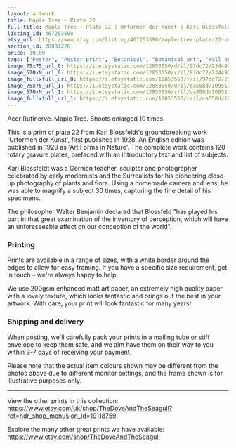 ```yaml
---
layout: artwork
title: Maple Tree - Plate 22 
full-title: Maple Tree - Plate 22 | Urformen der Kunst | Karl Blossfeldt |    Botanical print, wall art, room decor, black & white, sepia, vintage
listing_id: 467253598
etsy_url: https://www.etsy.com/listing/467253598/maple-tree-plate-22-urformen-der-kunst?utm_source=ds&utm_medium=api&utm_campaign=api
section_id: 28031226
price: 10.60
tags: ["Poster", "Poster print", "Botanical", "Botanical art", "Wall art", "Botanical poster", "Photograph", "Vintage", "Black and white", "Sepia", "Minimal", "High quality print", "Botanical print"]
image_75x75_url_0: https://i.etsystatic.com/12853550/d/il/97dc72/2344925733/il_75x75.2344925733_ad5u.jpg?version=0
image_570xN_url_0: https://i.etsystatic.com/12853550/r/il/97dc72/2344925733/il_570xN.2344925733_ad5u.jpg
image_fullxfull_url_0: https://i.etsystatic.com/12853550/r/il/97dc72/2344925733/il_fullxfull.2344925733_ad5u.jpg
image_75x75_url_1: https://i.etsystatic.com/12853550/d/il/ca558d/1095111249/il_75x75.1095111249_qc3h.jpg?version=0
image_570xN_url_1: https://i.etsystatic.com/12853550/r/il/ca558d/1095111249/il_570xN.1095111249_qc3h.jpg
image_fullxfull_url_1: https://i.etsystatic.com/12853550/r/il/ca558d/1095111249/il_fullxfull.1095111249_qc3h.jpg
---
```

Acer Rufinerve. Maple Tree. Shoots enlarged 10 times.

This is a print of plate 22 from Karl Blossfeldt&#39;s groundbreaking work &#39;Urformen der Kunst&#39;, first published in 1928. An English edition was published in 1929 as &#39;Art Forms in Nature&#39;. The complete work contains 120 rotary gravure plates, prefaced with an introductory text and list of subjects.

Karl Blossfeldt was a German teacher, sculptor and photographer celebrated by early modernists and the Surrealists for his pioneering close-up photography of plants and flora. Using a homemade camera and lens, he was able to magnify a subject 30 times, capturing the fine detail of his specimens.

The philosopher Walter Benjamin declared that Blossfeld &quot;has played his part in that great examination of the inventory of perception, which will have an unforeseeable effect on our conception of the world&quot;. 

### Printing

Prints are available in a range of sizes, with a white border around the edges to allow for easy framing. If you have a specific size requirement, get in touch – we&#39;re always happy to help.

We use 200gsm enhanced matt art paper, an extremely high quality paper with a lovely texture, which looks fantastic and brings out the best in your artwork. With care, your print will look fantastic for many years!

### Shipping and delivery

When posting, we&#39;ll carefully pack your prints in a mailing tube or stiff envelope to keep them safe, and we aim have them on their way to you within 3-7 days of receiving your payment.

Please note that the actual item colours shown may be different from the photos above due to different monitor settings, and the frame shown is for illustrative purposes only.

---

View the other prints in this collection: https://www.etsy.com/uk/shop/TheDoveAndTheSeagull?ref=hdr_shop_menu§ion_id=19118759

Explore the many other great prints we have available: https://www.etsy.com/shop/TheDoveAndTheSeagull
